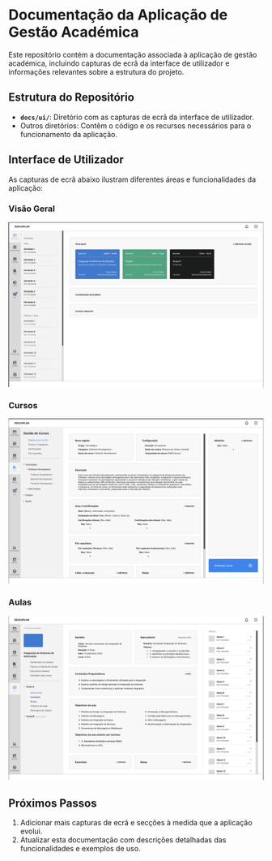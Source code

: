 # Documentação da Aplicação de Gestão Académica

Este repositório contém a documentação associada à aplicação de gestão académica, incluindo capturas de ecrã da interface de utilizador e informações relevantes sobre a estrutura do projeto.

## Estrutura do Repositório

- **`docs/ui/`**: Diretório com as capturas de ecrã da interface de utilizador.
- Outros diretórios: Contêm o código e os recursos necessários para o funcionamento da aplicação.

## Interface de Utilizador

As capturas de ecrã abaixo ilustram diferentes áreas e funcionalidades da aplicação:

### Visão Geral
![Visão Geral](docs/ui/overview.png)

### Cursos
![Cursos](docs/ui/cursos.png)

### Aulas
![Aulas](docs/ui/aula.png)

## Próximos Passos

1. Adicionar mais capturas de ecrã e secções à medida que a aplicação evolui.
2. Atualizar esta documentação com descrições detalhadas das funcionalidades e exemplos de uso.

